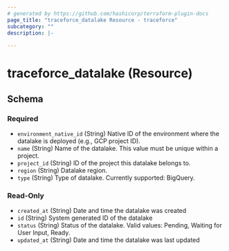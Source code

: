 ```yaml
---
# generated by https://github.com/hashicorp/terraform-plugin-docs
page_title: "traceforce_datalake Resource - traceforce"
subcategory: ""
description: |-
  
---
```


# traceforce_datalake (Resource)





<!-- schema generated by tfplugindocs -->
## Schema

### Required

- `environment_native_id` (String) Native ID of the environment where the datalake is deployed (e.g., GCP project ID).
- `name` (String) Name of the datalake. This value must be unique within a project.
- `project_id` (String) ID of the project this datalake belongs to.
- `region` (String) Datalake region.
- `type` (String) Type of datalake. Currently supported: BigQuery.

### Read-Only

- `created_at` (String) Date and time the datalake was created
- `id` (String) System generated ID of the datalake
- `status` (String) Status of the datalake. Valid values: Pending, Waiting for User Input, Ready.
- `updated_at` (String) Date and time the datalake was last updated
